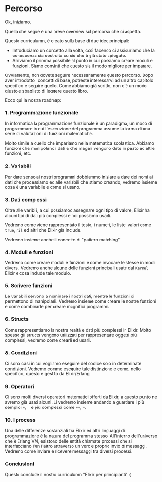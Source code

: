 # Percorso 

Ok, iniziamo. 

Quella che segue è una breve overview sul percorso che ci aspetta.

Questo curriculumn, è creato sulla base di due idee principali:

* Introduciamo un concetto alla volta, così facendo ci assicuriamo che la 
  conoscenza sia  costruita su ciò che è già stato spiegato.
* Arriviamo il primma possibile al punto in cui possiamo creare moduli e funzioni.
  Siamo convinti che questo sia  il modo migliore per imparare.

Ovviamente, non dovete seguire necessariamente questo percorso. Dopo aver
introdotto i concetti di base, potreste interessarvi ad un altro capitolo specifico
e seguire quello. Come abbiamo già scritto, non c'è un modo giusto e sbagliato di leggere questo
libro.

Ecco qui la nostra roadmap:

### 1. Programmazione funzionale 

In informatica la programmazione funzionale è un paradigma, un modo di programmare
in cui l'esecuzione del programma assume la forma di  una serie di valutazioni di funzioni matematiche.

Molto simile a quello che impariamo nella matematica scolastica. Abbiamo funzioni che 
manipolano i dati e che magari vengono date in pasto ad altre funzioni, etc.

### 2. Variabili

Per dare senso ai nostri programmi dobbiammo iniziare a dare dei nomi ai
dati che processiamo ed alle variabili che stiamo creando, vedremo insieme 
cosa è una variabile e come si usano.

### 3. Dati complessi

Oltre alle varibili, a cui possiamoo assegnare ogni tipo di valore,
Elixir ha alcuni tipi di dati più complessi e noi possiamo usarli.

Vedremo come viene rappresentato il testo, i numeri, le liste,
valori come `true`, `nil` ed altri che Elixir già include.

Vedremo insieme anche il concetto di "pattern matching"

### 4. Moduli e funzioni

Vedremo come creare moduli e funzioni e come invocare le stesse in modi diversi.
Vedremo anche alcune delle funzioni principali usate dal `Kernel` Elixir e cosa include tale modulo.

### 5. Scrivere funzioni 

Le variabili servono a nominare i nostri dati, mentre le funzioni ci permettono
di manipolarli. Vedremo insieme come creare le nostre funzioni e come combinarle
per creare magnifici programmi.

### 6. Structs 

Come rappresentiamo la nostra realtà e dati più complessi in Elixir. Molto
spesso gli structs vengono utilizzati per rappresentare oggetti più complessi,
vedremo come crearli ed usarli.

### 8. Condizioni

Ci sono casi in cui vogliamo eseguire del codice solo in determinate condizioni.
Vedremo comme eseguire tale distinzione e come, nello specifico, questo è 
gestito da Elixir/Erlang.

### 9. Operatori 

Ci sono molti diversi operatori matematici offerti da Elixir,
a questo punto ne avremo già usati alcuni. Li vedremo insieme andando 
a guardare i più semplici `+`, `-` e più complessi come `++`, `=`.

### 10. I processi

Una delle differenze sostanziali tra Elixir ed altri linguaggi di programmazione
è la natura del programma stesso. All'interno dell'universo che è Erlang VM,
esistono delle entità chiamate processi che si interfacciano l'un l'altro attraverso
un vero e proprio invio di messaggi. Vedremo come inviare e ricevere messaggi 
tra diversi processi.

### Conclusioni 

Questo conclude il nostro curriculumn "Elixir per principianti" :)

